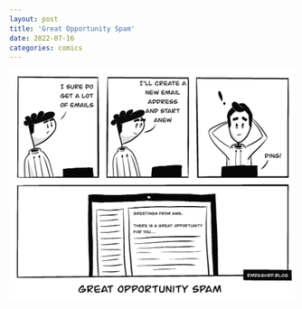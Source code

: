 ```yaml
---
layout: post
title: 'Great Opportunity Spam'
date: 2022-07-16
categories: comics
---
```


![name](/images/comics/great_opportunity_spam.PNG)
